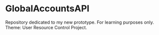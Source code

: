 # GlobalAccountsAPI
Repository dedicated to my new prototype. For learning purposes only.  Theme: User Resource Control Project.
